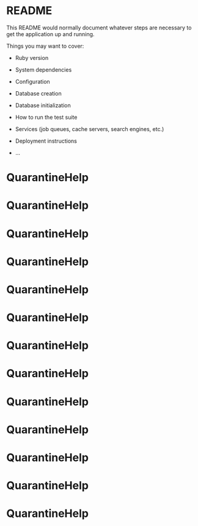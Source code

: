 # README

This README would normally document whatever steps are necessary to get the
application up and running.

Things you may want to cover:

* Ruby version

* System dependencies

* Configuration

* Database creation

* Database initialization

* How to run the test suite

* Services (job queues, cache servers, search engines, etc.)

* Deployment instructions

* ...
# QuarantineHelp
# QuarantineHelp
# QuarantineHelp
# QuarantineHelp
# QuarantineHelp
# QuarantineHelp
# QuarantineHelp
# QuarantineHelp
# QuarantineHelp
# QuarantineHelp
# QuarantineHelp
# QuarantineHelp
# QuarantineHelp
